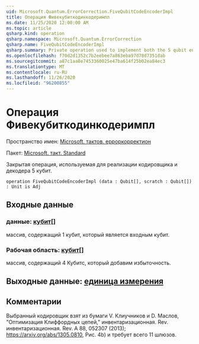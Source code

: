 ```yaml
---
uid: Microsoft.Quantum.ErrorCorrection.FiveQubitCodeEncoderImpl
title: Операция Фивекубиткодинкодеримпл
ms.date: 11/25/2020 12:00:00 AM
ms.topic: article
qsharp.kind: operation
qsharp.namespace: Microsoft.Quantum.ErrorCorrection
qsharp.name: FiveQubitCodeEncoderImpl
qsharp.summary: Private operation used to implement both the 5 qubit encoder and decoder.
ms.openlocfilehash: f70d2d1352c7b2eebee7a863eba97d78d7351dab
ms.sourcegitcommit: a87c1aa8e7453360025e47ba614f25b02ea84ec3
ms.translationtype: MT
ms.contentlocale: ru-RU
ms.lasthandoff: 11/26/2020
ms.locfileid: "96200855"
---
```

# <a name="fivequbitcodeencoderimpl-operation"></a>Операция Фивекубиткодинкодеримпл

Пространство имен: [Microsoft. тактов. ерроркорректион](xref:Microsoft.Quantum.ErrorCorrection)

Пакет: [Microsoft. такт. Standard](https://nuget.org/packages/Microsoft.Quantum.Standard)


Закрытая операция, используемая для реализации кодировщика и декодера 5 кубит.

```qsharp
operation FiveQubitCodeEncoderImpl (data : Qubit[], scratch : Qubit[]) : Unit is Adj
```


## <a name="input"></a>Входные данные

### <a name="data--qubit"></a>данные: [кубит](xref:microsoft.quantum.lang-ref.qubit)[]

массив, содержащий 1 кубит, который является входным кубит.


### <a name="scratch--qubit"></a>Рабочая область: [кубит](xref:microsoft.quantum.lang-ref.qubit)[]

массив, содержащий 4 Кубитс, который добавим избыточность.



## <a name="output--unit"></a>Выходные данные: [единица измерения](xref:microsoft.quantum.lang-ref.unit)



## <a name="remarks"></a>Комментарии

Выбранный кодировщик взят из бумаги V. Клиучников и D. Маслов, "Оптимизация Клиффордных цепей," инвентаризационная. Rev. инвентаризационная. Rev. A 88, 052307 (2013); https://arxiv.org/abs/1305.0810, Рис. 4b) и требует всего 11 шлюзов.